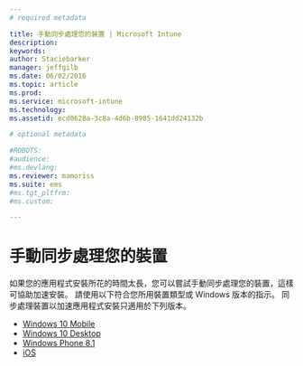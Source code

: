 ```yaml
---
# required metadata

title: 手動同步處理您的裝置 | Microsoft Intune
description:
keywords:
author: Staciebarker
manager: jeffgilb
ms.date: 06/02/2016
ms.topic: article
ms.prod:
ms.service: microsoft-intune
ms.technology:
ms.assetid: ecd0628a-3c8a-4d6b-8985-1641dd24132b

# optional metadata

#ROBOTS:
#audience:
#ms.devlang:
ms.reviewer: mamoriss
ms.suite: ems
#ms.tgt_pltfrm:
#ms.custom:

---
```



# 手動同步處理您的裝置

如果您的應用程式安裝所花的時間太長，您可以嘗試手動同步處理您的裝置，這樣可協助加速安裝。 請使用以下符合您所用裝置類型或 Windows 版本的指示。 同步處理裝置以加速應用程式安裝只適用於下列版本。

* [Windows 10 Mobile](sync-your-device-manually-windows.md#windows-10-mobile)
* [Windows 10 Desktop](sync-your-device-manually-windows.md#windows-10-desktop)
* [Windows Phone 8.1](sync-your-device-manually-windows.md#windows-phone-8-1)
* [iOS](sync-your-device-manually-ios.md)




<!--HONumber=Jun16_HO1-->


